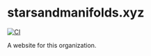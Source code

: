 # starsandmanifolds.xyz

[![CI](https://github.com/starsandmanifolds/starsandmanifolds.xyz/actions/workflows/ci.yaml/badge.svg)](https://github.com/starsandmanifolds/starsandmanifolds.xyz/actions/workflows/ci.yaml)

A website for this organization.
